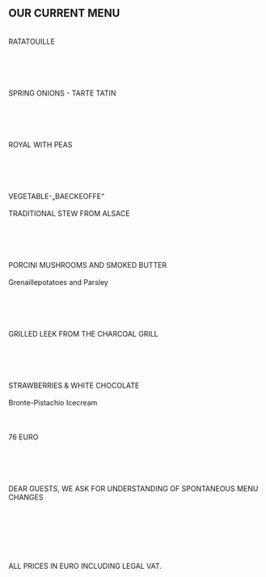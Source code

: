 ## OUR CURRENT MENU
<br/>
RATATOUILLE<br/>
<br/>
 <br/>
<br/>
 <br/>
<br/>
SPRING ONIONS - TARTE TATIN<br/>
<br/>
 <br/>
<br/>
 <br/>
<br/>
ROYAL WITH PEAS<br/>
<br/>
 <br/>
<br/>
 <br/>
<br/>
VEGETABLE-„BAECKEOFFE“<br/>
<br/>
TRADITIONAL STEW FROM ALSACE<br/>
<br/>
 <br/>
<br/>
 <br/>
<br/>
PORCINI MUSHROOMS AND SMOKED BUTTER<br/>
<br/>
Grenaillepotatoes and Parsley<br/>
<br/>
 <br/>
<br/>
 <br/>
<br/>
GRILLED LEEK FROM THE CHARCOAL GRILL<br/>
<br/>
 <br/>
<br/>
 <br/>
<br/>
STRAWBERRIES & WHITE CHOCOLATE<br/>
<br/>
Bronte-Pistachio Icecream<br/>
<br/>
 <br/>
<br/>
76 EURO<br/>
<br/>
 <br/>
<br/>
 <br/>
<br/>
DEAR GUESTS, WE ASK FOR UNDERSTANDING OF SPONTANEOUS MENU CHANGES<br/>
<br/>
 <br/>
<br/>
 <br/>
<br/>
 <br/>
<br/>
ALL PRICES IN EURO INCLUDING LEGAL VAT.
